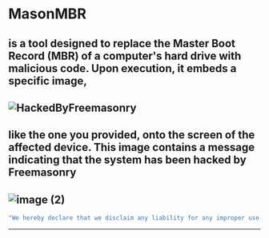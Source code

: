 # MasonMBR
is a tool designed to replace the Master Boot Record (MBR) of a computer's hard drive with malicious code. Upon execution, it embeds a specific image,
---
![HackedByFreemasonry](https://github.com/MasonGroup/MasonMBR/assets/95870255/ad30d3a0-83ce-472c-af36-72054c1d668a)
---
like the one you provided, onto the screen of the affected device. This image contains a message indicating that the system has been hacked by Freemasonry
---
![image (2)](https://github.com/MasonGroup/MasonMBR/assets/95870255/aa1b559e-8073-4272-bdc4-c37b67a01b40)
---
```sh
"We hereby declare that we disclaim any liability for any improper use of the software. Thank you for your understanding."
```
--------------------------------------------------------------------------------------------------------------------------
